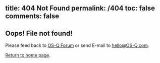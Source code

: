 title: 404 Not Found
permalink: /404
toc: false
comments: false
---

## Oops! File not found!

Please feed back to [OS-Q Forum](http://forum.OS-Q.com/) or send E-mail to hello@OS-Q.com.

[Return to home page](/index.html).
